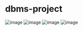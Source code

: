 # dbms-project
![image](https://user-images.githubusercontent.com/78643530/116831938-278e8480-abd4-11eb-9b59-33541d0d2860.png)
![image](https://user-images.githubusercontent.com/78643530/116831946-35dca080-abd4-11eb-94cb-c59f75448599.png)
![image](https://user-images.githubusercontent.com/78643530/116831952-43922600-abd4-11eb-9df5-21f0ef6e73e5.png)
![image](https://user-images.githubusercontent.com/78643530/116831964-66bcd580-abd4-11eb-94a2-27faba20a55e.png)
